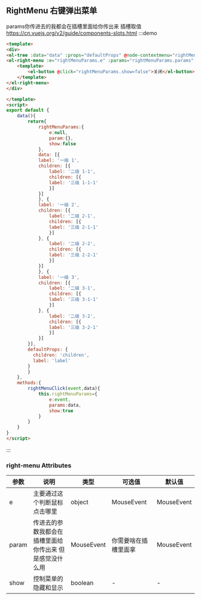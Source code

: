 ## RightMenu 右键弹出菜单
params你传进去的我都会在插槽里面给你传出来  插槽取值 <https://cn.vuejs.org/v2/guide/components-slots.html>
:::demo
```html
<template>
<div>
<el-tree :data="data" :props="defaultProps" @node-contextmenu="rightMenuClick"></el-tree>
<el-right-menu :e="rightMenuParams.e" :params="rightMenuParams.params" :show="rightMenuParams.show">
    <template>
        <el-button @click="rightMenuParams.show=false">关闭</el-button>    
    </template> 
</el-right-menu>
</div>

</template>
<script>
export default {
    data(){
        return{
            rightMenuParams:{
                e:null,
                param:{},
                show:false
            },
            data: [{
            label: '一级 1',
            children: [{
                label: '二级 1-1',
                children: [{
                label: '三级 1-1-1'
                }]
            }]
            }, {
            label: '一级 2',
            children: [{
                label: '二级 2-1',
                children: [{
                label: '三级 2-1-1'
                }]
            }, {
                label: '二级 2-2',
                children: [{
                label: '三级 2-2-1'
                }]
            }]
            }, {
            label: '一级 3',
            children: [{
                label: '二级 3-1',
                children: [{
                label: '三级 3-1-1'
                }]
            }, {
                label: '二级 3-2',
                children: [{
                label: '三级 3-2-1'
                }]
            }]
        }],
        defaultProps: {
          children: 'children',
          label: 'label'
        }
        }
    },
    methods:{
        rightMenuClick(event,data){
            this.rightMenuParams={
                e:event,
                params:data,
                show:true
            }
        }
    }
}
</script>
```
:::
### right-menu Attributes
| 参数      | 说明          | 类型      | 可选值                           | 默认值  |
|---------- |-------------- |---------- |--------------------------------  |-------- |
|e |主要通过这个判断鼠标点击哪里 | object |MouseEvent  |MouseEvent |
|param | 传进去的参数我都会在插槽里面给你传出来 但是感觉没什么用 | MouseEvent | 你需要啥在插槽里面拿  |MouseEvent |
|show |控制菜单的隐藏和显示 | boolean | - | - |
